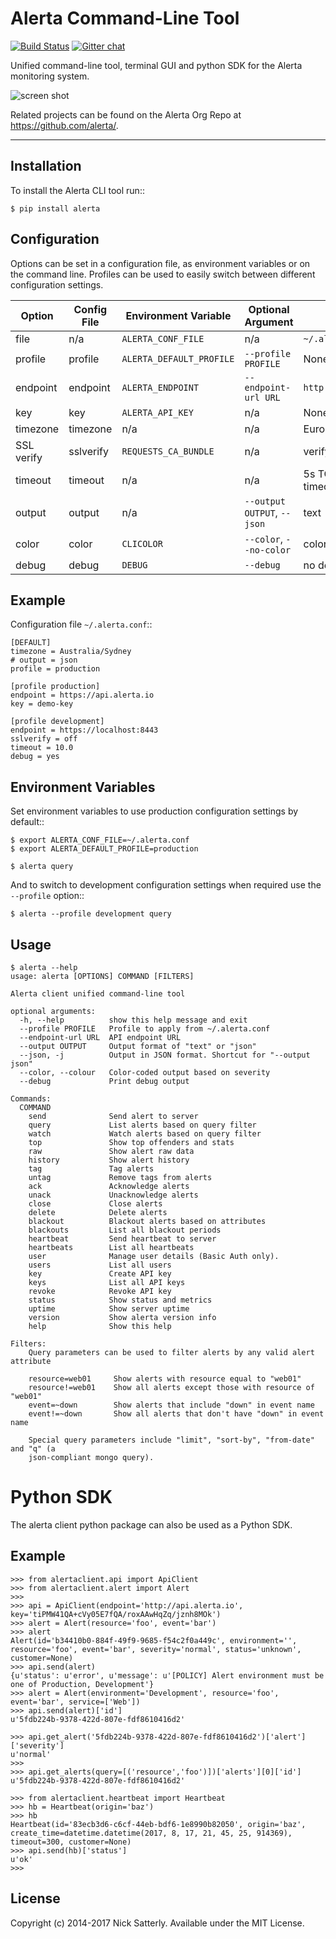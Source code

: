 Alerta Command-Line Tool
========================

[![Build Status](https://travis-ci.org/alerta/python-alerta-client.svg?branch=master)](https://travis-ci.org/alerta/python-alerta-client) [![Gitter chat](https://badges.gitter.im/alerta/chat.png)](https://gitter.im/alerta/chat)

Unified command-line tool, terminal GUI and python SDK for the Alerta monitoring system.

![screen shot](/docs/images/alerta-top-80x25.png?raw=true&v=1)

Related projects can be found on the Alerta Org Repo at <https://github.com/alerta/>.

----

Installation
------------

To install the Alerta CLI tool run::

    $ pip install alerta

Configuration
-------------

Options can be set in a configuration file, as environment variables or on the command line.
Profiles can be used to easily switch between different configuration settings.

| Option     | Config File | Environment Variable       | Optional Argument               | Default                   |
|------------|-------------|----------------------------|---------------------------------|---------------------------|
| file       | n/a         | ``ALERTA_CONF_FILE``       | n/a                             | ``~/.alerta.conf``        |
| profile    | profile     | ``ALERTA_DEFAULT_PROFILE`` | ``--profile PROFILE``           | None                      |
| endpoint   | endpoint    | ``ALERTA_ENDPOINT``        | ``--endpoint-url URL``          | ``http://localhost:8080`` |
| key        | key         | ``ALERTA_API_KEY``         | n/a                             | None                      |
| timezone   | timezone    | n/a                        | n/a                             | Europe/London             |
| SSL verify | sslverify   | ``REQUESTS_CA_BUNDLE``     | n/a                             | verify SSL certificates   |
| timeout    | timeout     | n/a                        | n/a                             | 5s TCP connection timeout |
| output     | output      | n/a                        | ``--output OUTPUT``, ``--json`` | text                      |
| color      | color       | ``CLICOLOR``               | ``--color``, ``--no-color``     | color on                  |
| debug      | debug       | ``DEBUG``                  | ``--debug``                     | no debug                  |

Example
-------

Configuration file ``~/.alerta.conf``::

    [DEFAULT]
    timezone = Australia/Sydney
    # output = json
    profile = production

    [profile production]
    endpoint = https://api.alerta.io
    key = demo-key

    [profile development]
    endpoint = https://localhost:8443
    sslverify = off
    timeout = 10.0
    debug = yes

Environment Variables
---------------------

Set environment variables to use production configuration settings by default::

    $ export ALERTA_CONF_FILE=~/.alerta.conf
    $ export ALERTA_DEFAULT_PROFILE=production

    $ alerta query

And to switch to development configuration settings when required use the ``--profile`` option::

    $ alerta --profile development query

Usage
-----

    $ alerta --help
    usage: alerta [OPTIONS] COMMAND [FILTERS]

    Alerta client unified command-line tool

    optional arguments:
      -h, --help          show this help message and exit
      --profile PROFILE   Profile to apply from ~/.alerta.conf
      --endpoint-url URL  API endpoint URL
      --output OUTPUT     Output format of "text" or "json"
      --json, -j          Output in JSON format. Shortcut for "--output json"
      --color, --colour   Color-coded output based on severity
      --debug             Print debug output

    Commands:
      COMMAND
        send              Send alert to server
        query             List alerts based on query filter
        watch             Watch alerts based on query filter
        top               Show top offenders and stats
        raw               Show alert raw data
        history           Show alert history
        tag               Tag alerts
        untag             Remove tags from alerts
        ack               Acknowledge alerts
        unack             Unacknowledge alerts
        close             Close alerts
        delete            Delete alerts
        blackout          Blackout alerts based on attributes
        blackouts         List all blackout periods
        heartbeat         Send heartbeat to server
        heartbeats        List all heartbeats
        user              Manage user details (Basic Auth only).
        users             List all users
        key               Create API key
        keys              List all API keys
        revoke            Revoke API key
        status            Show status and metrics
        uptime            Show server uptime
        version           Show alerta version info
        help              Show this help

    Filters:
        Query parameters can be used to filter alerts by any valid alert attribute

        resource=web01     Show alerts with resource equal to "web01"
        resource!=web01    Show all alerts except those with resource of "web01"
        event=~down        Show alerts that include "down" in event name
        event!=~down       Show all alerts that don't have "down" in event name

        Special query parameters include "limit", "sort-by", "from-date" and "q" (a
        json-compliant mongo query).

Python SDK
==========

The alerta client python package can also be used as a Python SDK.

Example
-------

    >>> from alertaclient.api import ApiClient
    >>> from alertaclient.alert import Alert
    >>>
    >>> api = ApiClient(endpoint='http://api.alerta.io', key='tiPMW41QA+cVy05E7fQA/roxAAwHqZq/jznh8MOk')
    >>> alert = Alert(resource='foo', event='bar')
    >>> alert
    Alert(id='b34410b0-884f-49f9-9685-f54c2f0a449c', environment='', resource='foo', event='bar', severity='normal', status='unknown', customer=None)
    >>> api.send(alert)
    {u'status': u'error', u'message': u'[POLICY] Alert environment must be one of Production, Development'}
    >>> alert = Alert(environment='Development', resource='foo', event='bar', service=['Web'])
    >>> api.send(alert)['id']
    u'5fdb224b-9378-422d-807e-fdf8610416d2'

    >>> api.get_alert('5fdb224b-9378-422d-807e-fdf8610416d2')['alert']['severity']
    u'normal'
    >>>
    >>> api.get_alerts(query=[('resource','foo')])['alerts'][0]['id']
    u'5fdb224b-9378-422d-807e-fdf8610416d2'

    >>> from alertaclient.heartbeat import Heartbeat
    >>> hb = Heartbeat(origin='baz')
    >>> hb
    Heartbeat(id='83ecb3d6-c6cf-44eb-bdf6-1e8990b82050', origin='baz', create_time=datetime.datetime(2017, 8, 17, 21, 45, 25, 914369), timeout=300, customer=None)
    >>> api.send(hb)['status']
    u'ok'
    >>>

License
-------

Copyright (c) 2014-2017 Nick Satterly. Available under the MIT License.

